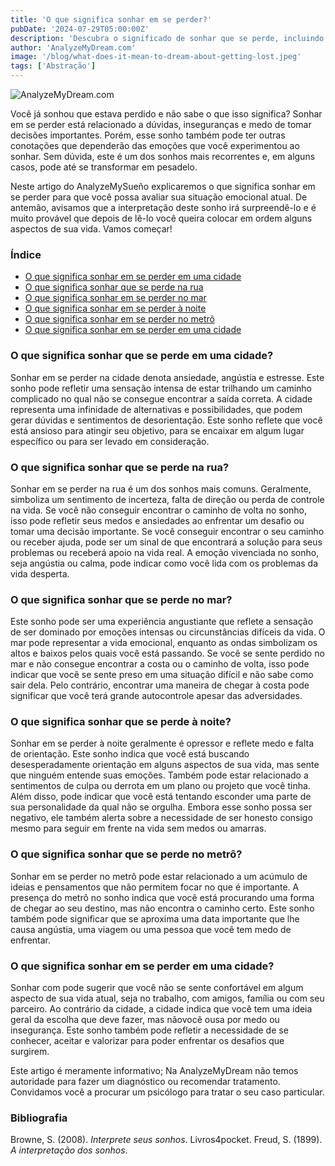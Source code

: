 ```yaml
---
title: 'O que significa sonhar em se perder?'
pubDate: '2024-07-29T05:00:00Z'
description: 'Descubra o significado de sonhar que se perde, incluindo interpretações de se perder na cidade, na rua, no mar, à noite e muito mais.'
author: 'AnalyzeMyDream.com'
image: '/blog/what-does-it-mean-to-dream-about-getting-lost.jpeg'
tags: ['Abstração']
---
```


![AnalyzeMyDream.com](/blog/what-does-it-mean-to-dream-about-getting-lost.jpeg)

Você já sonhou que estava perdido e não sabe o que isso significa? Sonhar em se perder está relacionado a dúvidas, inseguranças e medo de tomar decisões importantes. Porém, esse sonho também pode ter outras conotações que dependerão das emoções que você experimentou ao sonhar. Sem dúvida, este é um dos sonhos mais recorrentes e, em alguns casos, pode até se transformar em pesadelo.

Neste artigo do AnalyzeMySueño explicaremos o que significa sonhar em se perder para que você possa avaliar sua situação emocional atual. De antemão, avisamos que a interpretação deste sonho irá surpreendê-lo e é muito provável que depois de lê-lo você queira colocar em ordem alguns aspectos de sua vida. Vamos começar!

### Índice

- [O que significa sonhar em se perder em uma cidade](#o-que-significa-sonhar-em-se-perder-em-uma-cidade)
- [O que significa sonhar que se perde na rua](#o-que-significa-sonhar-em-se-perder-na-rua)
- [O que significa sonhar em se perder no mar](#o-que-significa-sonhar-em-se-perder-no-mar)
- [O que significa sonhar em se perder à noite](#o-que-significa-sonhar-em-se-perder-à-noite)
- [O que significa sonhar em se perder no metrô](#o-que-significa-sonhar-em-se-perder-no-metrô)
- [O que significa sonhar em se perder em uma cidade](#o-que-significa-sonhar-em-se-perder-em-uma-cidade)

### O que significa sonhar que se perde em uma cidade?

Sonhar em se perder na cidade denota ansiedade, angústia e estresse. Este sonho pode refletir uma sensação intensa de estar trilhando um caminho complicado no qual não se consegue encontrar a saída correta. A cidade representa uma infinidade de alternativas e possibilidades, que podem gerar dúvidas e sentimentos de desorientação. Este sonho reflete que você está ansioso para atingir seu objetivo, para se encaixar em algum lugar específico ou para ser levado em consideração.

### O que significa sonhar que se perde na rua?

Sonhar em se perder na rua é um dos sonhos mais comuns. Geralmente, simboliza um sentimento de incerteza, falta de direção ou perda de controle na vida. Se você não conseguir encontrar o caminho de volta no sonho, isso pode refletir seus medos e ansiedades ao enfrentar um desafio ou tomar uma decisão importante. Se você conseguir encontrar o seu caminho ou receber ajuda, pode ser um sinal de que encontrará a solução para seus problemas ou receberá apoio na vida real. A emoção vivenciada no sonho, seja angústia ou calma, pode indicar como você lida com os problemas da vida desperta.

### O que significa sonhar que se perde no mar?

Este sonho pode ser uma experiência angustiante que reflete a sensação de ser dominado por emoções intensas ou circunstâncias difíceis da vida. O mar pode representar a vida emocional, enquanto as ondas simbolizam os altos e baixos pelos quais você está passando. Se você se sente perdido no mar e não consegue encontrar a costa ou o caminho de volta, isso pode indicar que você se sente preso em uma situação difícil e não sabe como sair dela. Pelo contrário, encontrar uma maneira de chegar à costa pode significar que você terá grande autocontrole apesar das adversidades.

### O que significa sonhar que se perde à noite?

Sonhar em se perder à noite geralmente é opressor e reflete medo e falta de orientação. Este sonho indica que você está buscando desesperadamente orientação em alguns aspectos de sua vida, mas sente que ninguém entende suas emoções. Também pode estar relacionado a sentimentos de culpa ou derrota em um plano ou projeto que você tinha. Além disso, pode indicar que você está tentando esconder uma parte de sua personalidade da qual não se orgulha. Embora esse sonho possa ser negativo, ele também alerta sobre a necessidade de ser honesto consigo mesmo para seguir em frente na vida sem medos ou amarras.

### O que significa sonhar que se perde no metrô?

Sonhar em se perder no metrô pode estar relacionado a um acúmulo de ideias e pensamentos que não permitem focar no que é importante. A presença do metrô no sonho indica que você está procurando uma forma de chegar ao seu destino, mas não encontra o caminho certo. Este sonho também pode significar que se aproxima uma data importante que lhe causa angústia, uma viagem ou uma pessoa que você tem medo de enfrentar.

### O que significa sonhar em se perder em uma cidade?

Sonhar com pode sugerir que você não se sente confortável em algum aspecto de sua vida atual, seja no trabalho, com amigos, família ou com seu parceiro. Ao contrário da cidade, a cidade indica que você tem uma ideia geral da escolha que deve fazer, mas nãovocê ousa por medo ou insegurança. Este sonho também pode refletir a necessidade de se conhecer, aceitar e valorizar para poder enfrentar os desafios que surgirem.

Este artigo é meramente informativo; Na AnalyzeMyDream não temos autoridade para fazer um diagnóstico ou recomendar tratamento. Convidamos você a procurar um psicólogo para tratar o seu caso particular.

### Bibliografia

Browne, S. (2008). *Interprete seus sonhos*. Livros4pocket. 
Freud, S. (1899). *A interpretação dos sonhos*.